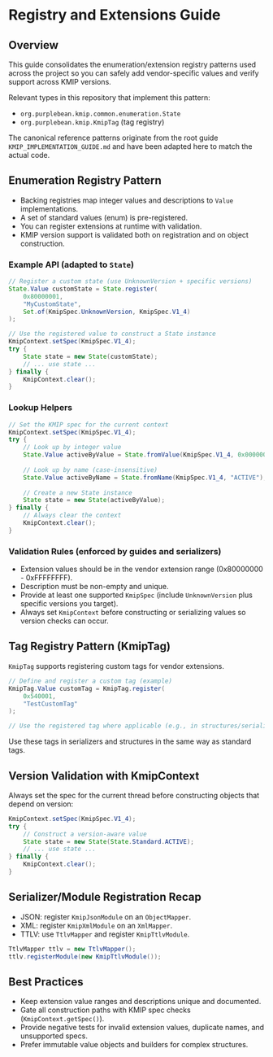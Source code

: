 # Registry and Extensions Guide

## Overview

This guide consolidates the enumeration/extension registry patterns used across the project so you can safely add vendor-specific values and verify support across KMIP versions.

Relevant types in this repository that implement this pattern:
- `org.purplebean.kmip.common.enumeration.State`
- `org.purplebean.kmip.KmipTag` (tag registry)

The canonical reference patterns originate from the root guide `KMIP_IMPLEMENTATION_GUIDE.md` and have been adapted here to match the actual code.

## Enumeration Registry Pattern

- Backing registries map integer values and descriptions to `Value` implementations.
- A set of standard values (enum) is pre-registered.
- You can register extensions at runtime with validation.
- KMIP version support is validated both on registration and on object construction.

### Example API (adapted to `State`)

```java
// Register a custom state (use UnknownVersion + specific versions)
State.Value customState = State.register(
    0x80000001,
    "MyCustomState",
    Set.of(KmipSpec.UnknownVersion, KmipSpec.V1_4)
);

// Use the registered value to construct a State instance
KmipContext.setSpec(KmipSpec.V1_4);
try {
    State state = new State(customState);
    // ... use state ...
} finally {
    KmipContext.clear();
}
```

### Lookup Helpers

```java
// Set the KMIP spec for the current context
KmipContext.setSpec(KmipSpec.V1_4);
try {
    // Look up by integer value
    State.Value activeByValue = State.fromValue(KmipSpec.V1_4, 0x00000002); // ACTIVE
    
    // Look up by name (case-insensitive)
    State.Value activeByName = State.fromName(KmipSpec.V1_4, "ACTIVE");
    
    // Create a new State instance
    State state = new State(activeByValue);
} finally {
    // Always clear the context
    KmipContext.clear();
}
```

### Validation Rules (enforced by guides and serializers)
- Extension values should be in the vendor extension range (0x80000000 - 0xFFFFFFFF).
- Description must be non-empty and unique.
- Provide at least one supported `KmipSpec` (include `UnknownVersion` plus specific versions you target).
- Always set `KmipContext` before constructing or serializing values so version checks can occur.

## Tag Registry Pattern (KmipTag)

`KmipTag` supports registering custom tags for vendor extensions.

```java
// Define and register a custom tag (example)
KmipTag.Value customTag = KmipTag.register(
    0x540001,
    "TestCustomTag"
);

// Use the registered tag where applicable (e.g., in structures/serializers)
```

Use these tags in serializers and structures in the same way as standard tags.

## Version Validation with KmipContext

Always set the spec for the current thread before constructing objects that depend on version:

```java
KmipContext.setSpec(KmipSpec.V1_4);
try {
    // Construct a version-aware value
    State state = new State(State.Standard.ACTIVE);
    // ... use state ...
} finally {
    KmipContext.clear();
}
```

## Serializer/Module Registration Recap

- JSON: register `KmipJsonModule` on an `ObjectMapper`.
- XML: register `KmipXmlModule` on an `XmlMapper`.
- TTLV: use `TtlvMapper` and register `KmipTtlvModule`.

```java
TtlvMapper ttlv = new TtlvMapper();
ttlv.registerModule(new KmipTtlvModule());
```

## Best Practices

- Keep extension value ranges and descriptions unique and documented.
- Gate all construction paths with KMIP spec checks (`KmipContext.getSpec()`).
- Provide negative tests for invalid extension values, duplicate names, and unsupported specs.
- Prefer immutable value objects and builders for complex structures.
